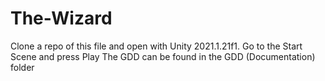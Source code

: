 # The-Wizard
Clone a repo of this file and open with Unity 2021.1.21f1.
Go to the Start Scene and press Play
The GDD can be found in the GDD (Documentation) folder
